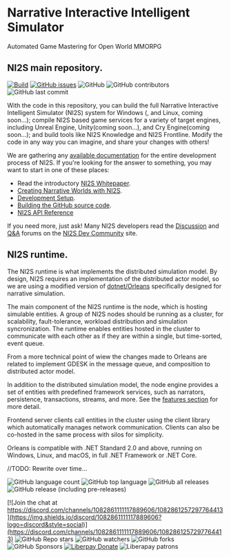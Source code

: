 # Narrative Interactive Intelligent Simulator
Automated Game Mastering for Open World MMORPG

## NI2S main repository. 
[![Build](https://img.shields.io/github/actions/workflow/status/arwni2s/narrative-simulator/build.yml?style=plastic)](https://github.com/arwni2s/narrative-simulator/actions?query=workflow%3Abuild)
[![GitHub issues](https://img.shields.io/github/issues/arwni2s/narrative-simulator?style=plastic)](https://github.com/ARWNI2S/narrative-simulator/issues)
![GitHub](https://img.shields.io/github/license/arwni2s/narrative-simulator?style=plastic)
![GitHub contributors](https://img.shields.io/github/contributors/arwni2s/narrative-simulator?style=plastic)
![GitHub last commit](https://img.shields.io/github/last-commit/arwni2s/narrative-simulator?style=plastic)

With the code in this repository, you can build the full Narrative Interactive Intelligent Simulator (NI2S) system for Windows (, and Linux, coming soon...); compile NI2S based game services for a variety of target engines, including Unreal Engine, Unity(coming soon...), and Cry Engine(coming soon...); and build tools like NI2S Knowledge and NI2S Frontline. Modify the code in any way you can imagine, and share your changes with others!

We are gathering any [available documentation](https://github.com/ARWNI2S/NI2S-Documentation) for the entire development process of NI2S. If you're looking for the answer to something, you may want to start in one of these places:

*   Read the introductory [NI2S Whitepaper](https://github.com/ARWNI2S/NI2S-Documentation/blob/main/pub/Whitepaper.pdf).
*   [Creating Narrative Worlds with NI2S](https://github.com/ARWNI2S/NI2S-Documentation/wiki/Creating-narrative-worlds-with-NI2S/).
*   [Development Setup](https://github.com/ARWNI2S/NI2S-Documentation/wiki/Setting-up-your-development-environment-for-NI2S/).
*   [Building the GitHub source code](https://github.com/ARWNI2S/NI2S-Documentation/wiki/Building-NI2S-source-code/).
*   [NI2S API Reference](https://github.com/ARWNI2S/NI2S-Documentation/blob/main/XMLHelp/)

If you need more, just ask! Many NI2S developers read the [Discussion](https://not.available.yet/latest?exclude_tag=question) and [Q&A](https://not.available.yet/tag/question) forums on the [NI2S Dev Community](https://not.available.yet/community/) site.

## NI2S runtime.
The NI2S runtime is what implements the distributed simulation model. By design, NI2S requires an implementation of the distributed actor model, so we are using a modified version of [dotnet/Orleans](https://github.com/dotnet/orleans) specifically designed for narrative simulation.

The main component of the NI2S runtime is the node, which is hosting simulable entities. A group of NI2S nodes should be running as a cluster, for scalability, fault-tolerance, workload distribution and simulation syncronization. The runtime enables entities hosted in the cluster to communicate with each other as if they are within a single, but time-sorted, event queue.

From a more technical point of wiew the changes made to Orleans are related to implement GDESK in the message queue, and composition to distributed actor model. 

In addition to the distributed simulation model, the node engine provides a set of entities with predefined framework services, such as narrators, persistence, transactions, streams, and more. See the [features section](https://github.com/ARWNI2S/NI2S-Infrastructure#features) for more detail.

Frontend server clients call entities in the cluster using the client library which automatically manages network communication. Clients can also be co-hosted in the same process with silos for simplicity.

Orleans is compatible with .NET Standard 2.0 and above, running on Windows, Linux, and macOS, in full .NET Framework or .NET Core.

//TODO: Rewrite over time...

![GitHub language count](https://img.shields.io/github/languages/count/arwni2s/narrative-simulator?style=plastic)
![GitHub top language](https://img.shields.io/github/languages/top/arwni2s/narrative-simulator?style=plastic)
![GitHub all releases](https://img.shields.io/github/downloads/arwni2s/narrative-simulator/total?style=plastic)
![GitHub release (including pre-releases)](https://img.shields.io/github/v/release/arwni2s/narrative-simulator?display-name=tag&include_prereleases&style=plastic)

[![Join the chat at https://discord.com/channels/1082861111117889606/1082861257297764413](https://img.shields.io/discord/1082861111117889606?logo=discord&style=social)](https://discord.com/channels/1082861111117889606/1082861257297764413)
![GitHub Repo stars](https://img.shields.io/github/stars/arwni2s/narrative-simulator?style=social)
![GitHub watchers](https://img.shields.io/github/watchers/arwni2s/narrative-simulator?style=social)
![GitHub forks](https://img.shields.io/github/forks/arwni2s/narrative-simulator?style=social)
![GitHub Sponsors](https://img.shields.io/github/sponsors/arwni2s?logo=github&style=social)
[![Liberpay Donate](https://img.shields.io/liberapay/goal/ARWNI2S?label=Donate&logo=liberapay&style=flat)](https://liberapay.com/ARWNI2S/donate)
![Liberapay patrons](https://img.shields.io/liberapay/patrons/arwni2s?logo=liberapay)